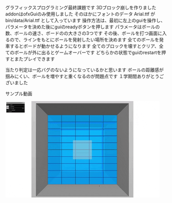 グラフィックスプログラミング最終課題です
3Dブロック崩しを作りました
addonはofxGuiのみ使用しました
そのほかにフォントのデータ Arial.ttf が bin/data/Arial.ttf として入っています
操作方法は、最初に左上のguiを操作し、パラメータを決めた後にguiのreadyボタンを押します
パラメータはボールの数、ボールの速さ、ボードのの大きさの3つです
その後、ボールを打つ画面に入るので、ラインをもとにボールを発射したい場所を決めます
全てのボールを発車するとボードが動かせるようになります
全てのブロックを壊すとクリア、全てのボールが外に出るとゲームオーバーです
どちらかの状態でguiのrestartを押すとまたプレイできます

当たり判定は一応バグのないようになっているかと思います
ボールの距離感が掴みにくい、ボールを増やすと重くなるのが問題点です
１学期間ありがとうございました

サンプル動画

![Sample movie](docs/sample_movie.gif)